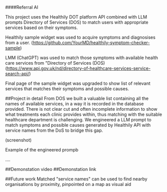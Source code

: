 ####Referral AI

This project uses the Healthily DOT platform API combined with LLM prompts Directory of Services (DOS) to match users with appropriate services based on their symptoms.

Healthily sample widget was used to acquire symptoms and diagnosises from a user.
(https://github.com/YourMD/healthily-symptom-checker-sample)

LMM (ChatGPT) was used to match those symptoms with available health care services from "Directory of Services (DOS) 
(https://www.api.gov.uk/nd/directory-of-healthcare-services-service-search-api/)

Final page of the sample widget was upgraded to show list of relevant services that matches their symptoms and possible causes.




##Project in detail
From DOS we built a valuable list containing all the names of available services, in a way it is recorded in the database provided.
There is not clear cut and often incomplete information to show what treatments each clinic provides within, thus matching with the suitable healthcare department is challenging.
We engineered a LLM prompt to match symptoms and possible causes generated by Healthily API with service names from the DoS to bridge this gap.

(screenshot)

Example of the engineered prompb

....

##Demonstation video
##Demonstation link

##Future work
Matched "service names" can be used to find nearby organisations by proximity, pinpointed on a map as visual aid
